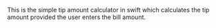 This is the simple tip amount calculator in swift which calculates the tip amount provided the user enters the bill amount.
